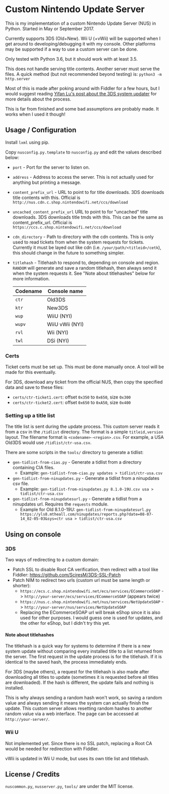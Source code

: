# Custom Nintendo Update Server

This is my implementation of a custom Nintendo Update Server (NUS) in Python. Started in May or September 2017.

Currently supports 3DS (Old+New). Wii U (+vWii) will be supported when I get around to developing/debugging it with my console. Other platforms may be supported if a way to use a custom server can be done.

Only tested with Python 3.6, but it should work with at least 3.5.

This does not handle serving title contents. Another server must serve the files. A quick method (but not recommended beyond testing) is: `python3 -m http.server`

Most of this is made after poking around with Fiddler for a few hours, but I would suggest reading [Yifan Lu's post about the 3DS system updater](https://yifan.lu/2015/03/23/nintendo-3ds-system-updater/) for more details about the process.

This is far from finished and some bad assumptions are probably made. It works when I used it though!

## Usage / Configuration
Install `lxml` using pip.

Copy `nusconfig.py.template` to `nusconfig.py` and edit the values described below:

* `port` - Port for the server to listen on.
* `address` - Address to access the server. This is not actually used for anything but printing a message.
* `content_prefix_url` - URL to point to for title downloads. 3DS downloads title contents with this. Official is `http://nus.cdn.c.shop.nintendowifi.net/ccs/download`
* `uncached_content_prefix_url` URL to point to for "uncached" title downloads. 3DS downloads title tmds with this. This can be the same as content_prefix_url. Official is `https://ccs.c.shop.nintendowifi.net/ccs/download`
* `cdn_directory` - Path to directory with the cdn contents. This is only used to read tickets from when the system requests for tickets. Currently it must be layed out like cdn (i.e. `/your/path/<titleid>/cetk`), this should change in the future to something simpler.
* `titlehash` - Titlehash to respond to, depending on console and region. `RANDOM` will generate and save a random titlehash, then always send it when the system requests it. See "Note about titlehashes" below for more information.

  | Codename | Console name |
  | --- | --- |
  | `ctr` | Old3DS |
  | `ktr` | New3DS |
  | `wup` | WiiU (NYI) |
  | `wupv` | WiiU vWii (NYI) |
  | `rvl` | Wii (NYI) |
  | `twl` | DSi (NYI) |

### Certs
Ticket certs must be set up. This must be done manually once. A tool will be made for this eventually.

For 3DS, download any ticket from the official NUS, then copy the specified data and save to these files:
* `certs/ctr-ticket1.cert`: offset `0x350` to `0x650`, size `0x300`
* `certs/ctr-ticket2.cert`: offset `0x650` to `0xA50`, size `0x400`

### Setting up a title list
The title list is sent during the update process. This custom server reads it from a csv in the `/tidlist` directory. The format is a simple `titleid,version` layout. The filename format is `<codename>-<region>.csv`. For example, a USA Old3DS would use `/tidlist/ctr-usa.csv`.

There are some scripts in the `tools/` directory to generate a tidlist:
* `gen-tidlist-from-cias.py` - Generate a tidlist from a directory containing CIA files.
  * Example: `gen-tidlist-from-cias.py updates > tidlist/ctr-usa.csv`
* `gen-tidlist-from-ninupdates.py` - Generate a tidlist from a ninupdates csv file.
  * Example: `gen-tidlist-from-ninupdates.py 8.1.0-19U.csv usa > tidlist/ctr-usa.csv`
* `gen-tidlist-from-ninupdatesurl.py` - Generate a tidlist from a ninupdates url. Requires the `requests` module.
  * Example for Old 8.1.0-19U: `gen-tidlist-from-ninupdatesurl.py https://yls8.mtheall.com/ninupdates/reports.php?date=08-07-14_02-05-03&sys=ctr usa > tidlist/ctr-usa.csv`

## Using on console
### 3DS
Two ways of redirecting to a custom domain:
* Patch SSL to disable Root CA verification, then redirect with a tool like Fiddler: https://github.com/SciresM/3DS-SSL-Patch
* Patch NIM to redirect two urls (custom url must be same length or shorter):
  * `https://ecs.c.shop.nintendowifi.net/ecs/services/ECommerceSOAP` -> `http://your-server/ecs/services/ECommerceSOAP` (appears twice)
  * `https://nus.c.shop.nintendowifi.net/nus/services/NetUpdateSOAP` -> `http://your-server/nus/services/NetUpdateSOAP`
  * Replacing the ECommerceSOAP url will break eShop since it is also used for other purposes. I would guess one is used for updates, and the other for eShop, but I didn't try this yet.

#### Note about titlehashes
The titlehash is a quick way for systems to determine if there is a new system update without comparing every installed title to a list returned from the server. The first request in the update process is for the titlehash. If it is identical to the saved hash, the process immediately ends.

For 3DS (maybe others), a request for the titlehash is also made after downloading all titles to update (sometimes it is requested before all titles are downloaded). If the hash is different, the update fails and nothing is installed.

This is why always sending a random hash won't work, so saving a random value and always sending it means the system can actually finish the update. This custom server allows resetting random hashes to another random value via a web interface. The page can be accessed at `http://your-server/`.

### Wii U
Not implemented yet. Since there is no SSL patch, replacing a Root CA would be needed for redirection with Fiddler.

vWii is updated in Wii U mode, but uses its own title list and titlehash.

## License / Credits
`nuscommon.py`, `nusserver.py`, `tools/` are under the MIT license.
